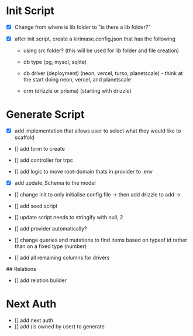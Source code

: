 # Init Script

- [x] Change from where is lib folder to "is there a lib folder?"
- [x] after init script, create a kirimase.config.json that has the following

  - using src folder? (this will be used for lib folder and file creation)
  - db type (pg, mysql, sqlite)
  - db driver (deployment) (neon, vercel, turso, planetscale) - think at the start doing neon, vercel, and planetscale

  - orm (drizzle or prisma) (starting with drizzle)

# Generate Script

- [x] add implementation that allows user to select what they would like to scaffold
- [] add form to create
- [] add controller for trpc

- [] add logic to move root-domain thats in provider to .env
- [x] add update_Schema to the model

- [] change init to only initialise config file -> then add drizzle to add ->

- [] add seed script
- [] update script needs to stringify with null, 2
- [] add provider automatically?
- [] change queries and mutations to find items based on typeof id rather than on a fixed type (number)

- [] add all remaining columns for drivers

## Relations

- [] add relation builder

# Next Auth

- [] add next auth
- [] add (is owned by user) to generate
